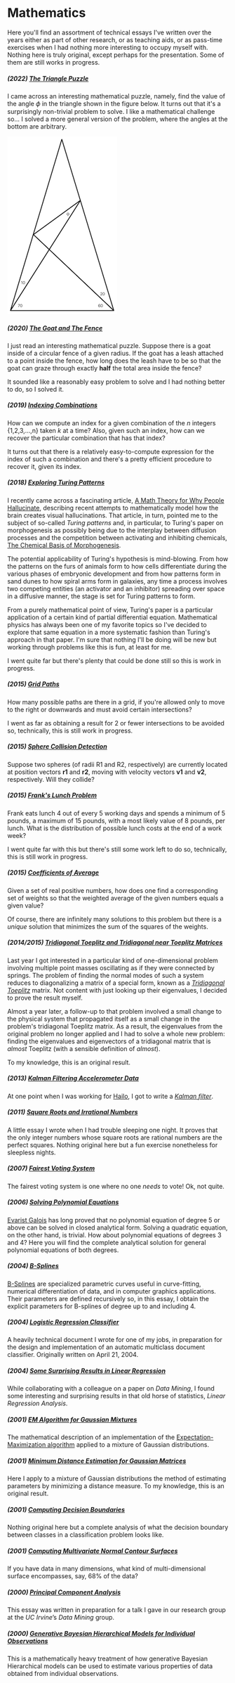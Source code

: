 # Mathematics
Here you'll find an assortment of technical essays I've written over the years either as part of other research, or as teaching aids, or as pass-time exercises when I had nothing more interesting to occupy myself with. Nothing here is truly original, except perhaps for the presentation. Some of them are still works in progress.

##### (2022) [The Triangle Puzzle](https://github.com/wltrup/Math-Triangle-Puzzle)
I came across an interesting mathematical puzzle, namely, find the value of the angle 𝜙 in the triangle shown in the figure below. It turns out that it's a surprisingly non-trivial problem to solve. I like a mathematical challenge so... I solved a more general version of the problem, where the angles at the bottom are arbitrary.

![triangle](fig_1.png)

##### (2020) [The Goat and The Fence](https://github.com/wltrup/Math-Fenced-Goat)
I just read an interesting mathematical puzzle. Suppose there is a goat inside of a circular fence of a given radius. If the goat has a leash attached to a point inside the fence, how long does the leash have to be so that the goat can graze through exactly **half** the total area inside the fence?

It sounded like a reasonably easy problem to solve and I had nothing better to do, so I solved it.

##### (2019) [Indexing Combinations](https://github.com/wltrup/Math-Indexing-Combinations)
How can we compute an index for a given combination of the *n* integers {1,2,3,...,n} taken *k* at a time? Also, given such an index, how can we recover the particular combination that has that index?

It turns out that there is a relatively easy-to-compute expression for the index of such a combination and there's a pretty efficient procedure to recover it, given its index.

##### (2018) [Exploring Turing Patterns](https://github.com/wltrup/Math-Exploring-Turing-Patterns)
I recently came across a fascinating article, [A Math Theory for Why People Hallucinate](https://www.quantamagazine.org/a-math-theory-for-why-people-hallucinate-20180730), describing recent attempts to mathematically model how the brain creates visual hallucinations. That article, in turn, pointed me to the subject of so-called *Turing patterns* and, in particular, to Turing's paper on morphogenesis as possibly being due to the interplay between diffusion processes and the competition between activating and inhibiting chemicals, [The Chemical Basis of Morphogenesis](http://www.dna.caltech.edu/courses/cs191/paperscs191/turing.pdf).

The potential applicability of Turing's hypothesis is mind-blowing. From how the patterns on the furs of animals form to how cells differentiate during the various phases of embryonic development and from how patterns form in sand dunes to how spiral arms form in galaxies, any time a process involves two competing entities (an activator and an inhibitor) spreading over space in a diffusive manner, the stage is set for Turing patterns to form.

From a purely mathematical point of view, Turing's paper is a particular application of a certain kind of partial differential equation. Mathematical physics has always been one of my favorite topics so I've decided to explore that same equation in a more systematic fashion than Turing's approach in that paper. I'm sure that nothing I'll be doing will be new but working through problems like this is fun, at least for me.

I went quite far but there's plenty that could be done still so this is work in progress.

##### (2015) [Grid Paths](https://github.com/wltrup/Math-Grid-Paths)
How many possible paths are there in a grid, if you're allowed only to move to the right or downwards and must avoid certain intersections?

I went as far as obtaining a result for 2 or fewer intersections to be avoided so, technically, this is still work in progress.

##### (2015) [Sphere Collision Detection](https://github.com/wltrup/Math-Sphere-Collision-Detection)
Suppose two spheres (of radii R1 and R2, respectively) are currently located at position vectors **r1** and **r2**, moving with velocity vectors **v1** and **v2**, respectively. Will they collide?

##### (2015) [Frank's Lunch Problem](https://github.com/wltrup/Math-Franks-Lunch-Problem)
Frank eats lunch 4 out of every 5 working days and spends a minimum of 5 pounds, a maximum of 15 pounds, with a most likely value of 8 pounds, per lunch. What is the distribution of possible lunch costs at the end of a work week?

I went quite far with this but there's still some work left to do so, technically, this is still work in progress.

##### (2015) [Coefficients of Average](https://github.com/wltrup/Math-Coefficients-of-Average)
Given a set of real positive numbers, how does one find a corresponding set of weights so that the weighted average of the given numbers equals a given value?

Of course, there are infinitely many solutions to this problem but there is a *unique* solution that minimizes the sum of the squares of the weights.

##### (2014/2015) [Tridiagonal Toeplitz and Tridiagonal *near* Toeplitz Matrices](https://github.com/wltrup/Math-Tridiagonal-Toeplitz-Matrices)
Last year I got interested in a particular kind of one-dimensional problem involving multiple point masses oscillating as if they were connected by springs. The problem of finding the normal modes of such a system reduces to diagonalizing a matrix of a special form, known as a [_Tridiagonal Toeplitz_](http://de.wikipedia.org/wiki/Tridiagonal-Toeplitz-Matrix) matrix. Not content with just looking up their eigenvalues, I decided to prove the result myself.

Almost a year later, a follow-up to that problem involved a small change to the physical system that propagated itself as a small change in the problem's tridiagonal Toeplitz matrix. As a result, the eigenvalues from the original problem no longer applied and I had to solve a whole new problem: finding the eigenvalues and eigenvectors of a tridiagonal matrix that is _almost_ Toeplitz (with a sensible definition of _almost_).

To my knowledge, this is an original result.

##### (2013) [Kalman Filtering Accelerometer Data](https://github.com/wltrup/Math-Kalman-Filtering-Accelerometer-Data)
At one point when I was working for [Hailo](https://www.hailoapp.com), I got to write a [_Kalman filter_](http://en.wikipedia.org/wiki/Kalman_filter).

##### (2011) [Square Roots and Irrational Numbers](https://github.com/wltrup/Math-Square-Roots-and-Irrational-Numbers)
A little essay I wrote when I had trouble sleeping one night. It proves that the only integer numbers whose square roots are rational numbers are the perfect squares. Nothing original here but a fun exercise nonetheless for sleepless nights.

##### (2007) [Fairest Voting System](https://github.com/wltrup/Math-Fairest-Voting-System)
The fairest voting system is one where no one _needs_ to vote! Ok, not quite.

##### (2006) [Solving Polynomial Equations](https://github.com/wltrup/Math-Solving-Polynomial-Equations)
[Evarist Galois](http://en.wikipedia.org/wiki/Évariste_Galois) has long proved that no polynomial equation of degree 5 or above can be solved in closed analytical form. Solving a quadratic equation, on the other hand, is trivial. How about polynomial equations of degrees 3 and 4? Here you will find the complete analytical solution for general polynomial equations of both degrees.

##### (2004) [B-Splines](https://github.com/wltrup/Math-B-Splines)
[B-Splines](https://en.wikipedia.org/wiki/B-spline) are specialized parametric curves useful in curve-fitting, numerical differentiation of data, and in computer graphics applications. Their parameters are defined recursively so, in this essay, I obtain the explicit parameters for B-splines of degree up to and including 4.

##### (2004) [Logistic Regression Classifier](https://github.com/wltrup/Math-Logistic-Regression-Classifier)
A heavily technical document I wrote for one of my jobs, in preparation for the design and implementation of an automatic multiclass document classifier. Originally written on April 21, 2004.

##### (2004) [Some Surprising Results in Linear Regression](https://github.com/wltrup/Math-Some-Surprising-Results-in-Linear-Regression)
While collaborating with a colleague on a paper on _Data Mining_, I found some interesting and surprising results in that old horse of statistics, _Linear Regression Analysis_.

##### (2001) [EM Algorithm for Gaussian Mixtures](https://github.com/wltrup/Math-EM-Algorithm-for-Gaussian-Mixtures)
The mathematical description of an implementation of the [Expectation-Maximization algorithm](http://en.wikipedia.org/wiki/Expectation–maximization_algorithm) applied to a mixture of Gaussian distributions.

##### (2001) [Minimum Distance Estimation for Gaussian Matrices](https://github.com/wltrup/Math-Minimum-Distance-Estimation-for-Gaussian-Matrices)
Here I apply to a mixture of Gaussian distributions the method of estimating parameters by minimizing a distance measure. To my knowledge, this is an original result.

##### (2001) [Computing Decision Boundaries](https://github.com/wltrup/Math-Computing-Decision-Boundaries)
Nothing original here but a complete analysis of what the decision boundary between classes in a classification problem looks like.

##### (2001) [Computing Multivariate Normal Contour Surfaces](https://github.com/wltrup/Math-Computing-Multivariate-Normal-Contour-Surfaces)
If you have data in many dimensions, what kind of multi-dimensional surface encompasses, say, 68% of the data?

##### (2000) [Principal Component Analysis](https://github.com/wltrup/Math-Principal-Component-Analysis)
This essay was written in preparation for a talk I gave in our research group at the _UC Irvine_’s _Data Mining_ group.

##### (2000) [Generative Bayesian Hierarchical Models for Individual Observations](https://github.com/wltrup/Math-Generative-Bayesian-Hierarchical-Models-for-Individual-Observations)
This is a mathematically heavy treatment of how generative Bayesian Hierarchical models can be used to estimate various properties of data obtained from individual observations.
